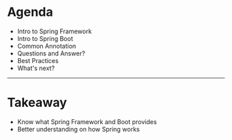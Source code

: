 # Agenda

- Intro to Spring Framework
- Intro to Spring Boot
- Common Annotation
- Questions and Answer?
- Best Practices
- What's next?

---

# Takeaway

- Know what Spring Framework and Boot provides
- Better understanding on how Spring works